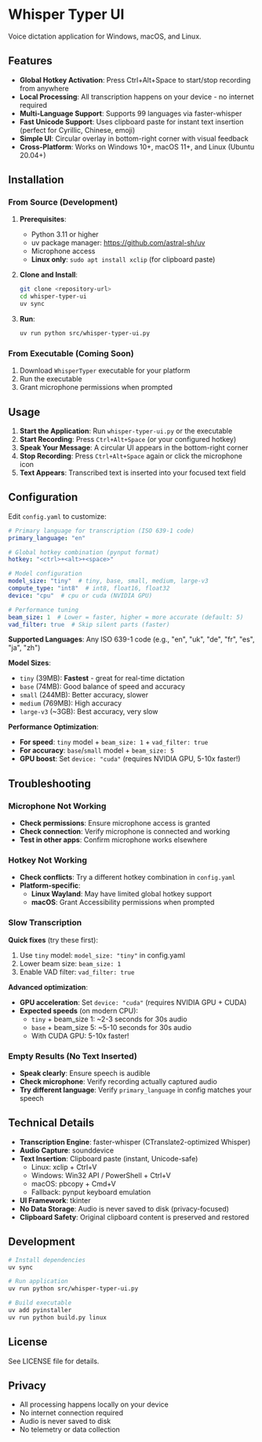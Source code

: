 # Whisper Typer UI

Voice dictation application for Windows, macOS, and Linux.

## Features

- **Global Hotkey Activation**: Press Ctrl+Alt+Space to start/stop recording from anywhere
- **Local Processing**: All transcription happens on your device - no internet required
- **Multi-Language Support**: Supports 99 languages via faster-whisper
- **Fast Unicode Support**: Uses clipboard paste for instant text insertion (perfect for Cyrillic, Chinese, emoji)
- **Simple UI**: Circular overlay in bottom-right corner with visual feedback
- **Cross-Platform**: Works on Windows 10+, macOS 11+, and Linux (Ubuntu 20.04+)

## Installation

### From Source (Development)

1. **Prerequisites**:
   - Python 3.11 or higher
   - uv package manager: https://github.com/astral-sh/uv
   - Microphone access
   - **Linux only**: `sudo apt install xclip` (for clipboard paste)

2. **Clone and Install**:
   ```bash
   git clone <repository-url>
   cd whisper-typer-ui
   uv sync
   ```

3. **Run**:
   ```bash
   uv run python src/whisper-typer-ui.py
   ```

### From Executable (Coming Soon)

1. Download `WhisperTyper` executable for your platform
2. Run the executable
3. Grant microphone permissions when prompted

## Usage

1. **Start the Application**: Run `whisper-typer-ui.py` or the executable
2. **Start Recording**: Press `Ctrl+Alt+Space` (or your configured hotkey)
3. **Speak Your Message**: A circular UI appears in the bottom-right corner
4. **Stop Recording**: Press `Ctrl+Alt+Space` again or click the microphone icon
5. **Text Appears**: Transcribed text is inserted into your focused text field

## Configuration

Edit `config.yaml` to customize:

```yaml
# Primary language for transcription (ISO 639-1 code)
primary_language: "en"

# Global hotkey combination (pynput format)
hotkey: "<ctrl>+<alt>+<space>"

# Model configuration
model_size: "tiny"  # tiny, base, small, medium, large-v3
compute_type: "int8"  # int8, float16, float32
device: "cpu"  # cpu or cuda (NVIDIA GPU)

# Performance tuning
beam_size: 1  # Lower = faster, higher = more accurate (default: 5)
vad_filter: true  # Skip silent parts (faster)
```

**Supported Languages**: Any ISO 639-1 code (e.g., "en", "uk", "de", "fr", "es", "ja", "zh")

**Model Sizes**:

- `tiny` (39MB): **Fastest** - great for real-time dictation
- `base` (74MB): Good balance of speed and accuracy
- `small` (244MB): Better accuracy, slower
- `medium` (769MB): High accuracy
- `large-v3` (~3GB): Best accuracy, very slow

**Performance Optimization**:

- **For speed**: `tiny` model + `beam_size: 1` + `vad_filter: true`
- **For accuracy**: `base`/`small` model + `beam_size: 5`
- **GPU boost**: Set `device: "cuda"` (requires NVIDIA GPU, 5-10x faster!)

## Troubleshooting

### Microphone Not Working

- **Check permissions**: Ensure microphone access is granted
- **Check connection**: Verify microphone is connected and working
- **Test in other apps**: Confirm microphone works elsewhere

### Hotkey Not Working

- **Check conflicts**: Try a different hotkey combination in `config.yaml`
- **Platform-specific**:
  - **Linux Wayland**: May have limited global hotkey support
  - **macOS**: Grant Accessibility permissions when prompted

### Slow Transcription

**Quick fixes** (try these first):

1. Use `tiny` model: `model_size: "tiny"` in config.yaml
2. Lower beam size: `beam_size: 1`
3. Enable VAD filter: `vad_filter: true`

**Advanced optimization**:

- **GPU acceleration**: Set `device: "cuda"` (requires NVIDIA GPU + CUDA)
- **Expected speeds** (on modern CPU):
  - `tiny` + beam_size 1: ~2-3 seconds for 30s audio
  - `base` + beam_size 5: ~5-10 seconds for 30s audio
  - With CUDA GPU: 5-10x faster!

### Empty Results (No Text Inserted)

- **Speak clearly**: Ensure speech is audible
- **Check microphone**: Verify recording actually captured audio
- **Try different language**: Verify `primary_language` in config matches your speech

## Technical Details

- **Transcription Engine**: faster-whisper (CTranslate2-optimized Whisper)
- **Audio Capture**: sounddevice
- **Text Insertion**: Clipboard paste (instant, Unicode-safe)
  - Linux: xclip + Ctrl+V
  - Windows: Win32 API / PowerShell + Ctrl+V
  - macOS: pbcopy + Cmd+V
  - Fallback: pynput keyboard emulation
- **UI Framework**: tkinter
- **No Data Storage**: Audio is never saved to disk (privacy-focused)
- **Clipboard Safety**: Original clipboard content is preserved and restored

## Development

```bash
# Install dependencies
uv sync

# Run application
uv run python src/whisper-typer-ui.py

# Build executable
uv add pyinstaller
uv run python build.py linux
```

## License

See LICENSE file for details.

## Privacy

- All processing happens locally on your device
- No internet connection required
- Audio is never saved to disk
- No telemetry or data collection
